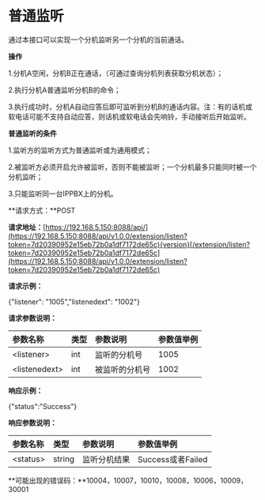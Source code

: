 # 普通监听

通过本接口可以实现一个分机监听另一个分机的当前通话。

**操作**

1.分机A空闲，分机B正在通话，（可通过查询分机列表获取分机状态）；

2.执行分机A普通监听分机B的命令；

3.执行成功时，分机A自动应答后即可监听到分机B的通话内容。注：有的话机或软电话可能不支持自动应答，则话机或软电话会先响铃，手动接听后开始监听。

**普通监听的条件**

1.监听方的监听方式为普通监听或为通用模式；

2.被监听方必须开启允许被监听，否则不能被监听；一个分机最多只能同时被一个分机监听；

3.只能监听同一台IPPBX上的分机。

**请求方式：**POST

**请求地址：**[https://192.168.5.150:8088/api/](https://192.168.5.150:8088/api/v1.0.0/extension/listen?token=7d20390952e15eb72b0a1df7172de65c){version}[/extension/listen?token=7d20390952e15eb72b0a1df7172de65c](https://192.168.5.150:8088/api/v1.0.0/extension/listen?token=7d20390952e15eb72b0a1df7172de65c)

**请求示例：**

{"listener": "1005","listenedext": "1002"}

**请求参数说明：**

| 参数名称 | 类型 | 参数说明 | 参数值举例 |
| :--- | :--- | :--- | :--- |
| &lt;listener&gt; | int | 监听的分机号 | 1005 |
| &lt;listenedext&gt; | int | 被监听的分机号 | 1002 |

**响应示例：**

{"status":"Success"}

**响应参数说明：**

| 参数名称 | 类型 | 参数说明 | 参数值举例 |
| :--- | :--- | :--- | :--- |
| &lt;status&gt; | string | 监听分机结果 | Success或者Failed |

**可能出现的错误码：**10004，10007，10010，10008，10006，10009，30001

